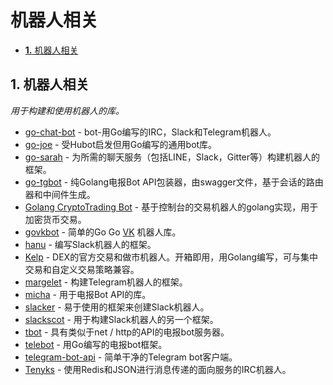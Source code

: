 # 机器人相关

* [**1.** 机器人相关](ji-qi-ren-xiang-guan.md#机器人相关)

## 1. 机器人相关 <a id="&#x673A;&#x5668;&#x4EBA;&#x76F8;&#x5173;"></a>

_用于构建和使用机器人的库。_

* [go-chat-bot](https://github.com/go-chat-bot/bot) - bot-用Go编写的IRC，Slack和Telegram机器人。
* [go-joe](https://joe-bot.net/) - 受Hubot启发但用Go编写的通用bot库。
* [go-sarah](https://github.com/oklahomer/go-sarah) - 为所需的聊天服务（包括LINE，Slack，Gitter等）构建机器人的框架。
* [go-tgbot](https://github.com/olebedev/go-tgbot) - 纯Golang电报Bot API包装器，由swagger文件，基于会话的路由器和中间件生成。
* [Golang CryptoTrading Bot](https://github.com/saniales/golang-crypto-trading-bot) - 基于控制台的交易机器人的golang实现，用于加密货币交易。
* [govkbot](https://github.com/nikepan/govkbot) - 简单的Go Go [VK](https://vk.com/) 机器人库。
* [hanu](https://github.com/sbstjn/hanu) - 编写Slack机器人的框架。
* [Kelp](https://github.com/stellar/kelp) - DEX的官方交易和做市机器人。开箱即用，用Golang编写，可与集中交易和自定义交易策略兼容。
* [margelet](https://github.com/zhulik/margelet) - 构建Telegram机器人的框架。
* [micha](https://github.com/onrik/micha) - 用于电报Bot API的库。
* [slacker](https://github.com/shomali11/slacker) - 易于使用的框架来创建Slack机器人。
* [slackscot](https://github.com/alexandre-normand/slackscot) - 用于构建Slack机器人的另一个框架。
* [tbot](https://github.com/yanzay/tbot) - 具有类似于net / http的API的电报bot服务器。
* [telebot](https://github.com/tucnak/telebot) - 用Go编写的电报bot框架。
* [telegram-bot-api](https://github.com/Syfaro/telegram-bot-api) - 简单干净的Telegram bot客户端。
* [Tenyks](https://github.com/kyleterry/tenyks) - 使用Redis和JSON进行消息传递的面向服务的IRC机器人。

